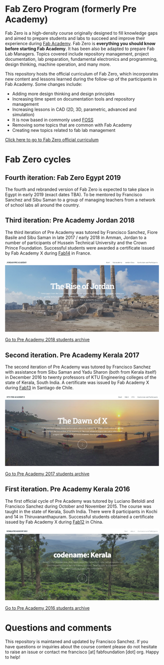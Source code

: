 # Fab Zero Program (formerly Pre Academy)

Fab Zero is a high-density course originally designed to fill knowledge gaps and aimed to prepare students and labs to succeed and improve their experience during [Fab Academy](http://fabacademy.org). Fab Zero is **everything you should know before starting Fab Academy**. It has been also be adapted to prepare Fab Lab Managers. Topics covered include repository management, project documentation, lab preparation, fundamental electronics and programming, design thinking, machine operation, and many more.

This repository hosts the official curriculum of Fab Zero, which incorporates new content and lessons learned during the follow-up of the participants in Fab Academy. Some changes include:
* Adding more design thinking and design principles
* Increasing time spent on documentation tools and repository management
* Increasing lessons in CAD (2D, 3D, parametric, advanced and simulation)
* It is now based in commonly used [FOSS](https://en.wikipedia.org/wiki/Free_and_open-source_software)
* Removing some topics that are common with Fab Academy
* Creating new topics related to fab lab management

[Click here to go to Fab Zero official curriculum](summary.md)

# Fab Zero cycles

## Fourth iteration: Fab Zero Egypt 2019
The fourth and rebranded version of Fab Zero is expected to take place in Egypt in early 2019 (exact dates TBA). To be mentored by Francisco Sanchez and Sibu Saman to a group of managing teachers from a network of school labs all around the country.

## Third iteration: Pre Academy Jordan 2018
The third iteration of Pre Academy was tutored by Francisco Sanchez, Fiore Basile and Sibu Saman in late 2017 / early 2018 in Amman, Jordan to a number of participants of Hussein Technical University and the Crown Prince Foundation. Successful students were awarded a certificate issued by Fab Academy X during [Fab14](http://fab14.fabevent.org) in France.

![](img/jordan.png)

[Go to Pre Academy 2018 students archive](http://fabzero.fabcloud.io/preacademy2018/)

## Second iteration. Pre Academy Kerala 2017
The second iteration of Pre Academy was tutored by Francisco Sanchez with assistance from Sibu Saman and Yadu Sharon (both from Kerala itself) in December 2016 to twenty professors of KTU Engineering colleges of the state of Kerala, South India. A certificate was issued by Fab Academy X during [Fab13](http://fab13.fabevent.org) in Santiago de Chile.

![](img/ktu.png)

[Go to Pre Academy 2017 students archive](http://fabzero.fabcloud.io/preacademy2017)

## First iteration. Pre Academy Kerala 2016
The first official cycle of Pre Academy was tutored by Luciano Betoldi and Francisco Sanchez during October and November 2015. The course was taught in the state of Kerala, South India. There were 8 participants in Kochi and 14 in Thiruvananthapuram. Successful students obtained a certificate issued by Fab Academy X during [Fab12](http://fab12.fabevent.org) in China.

![](img/kerala.png)

[Go to Pre Academy 2016 students archive](http://thebeachlab.github.io/)

# Questions and comments
This repository is maintaned and updated by Francisco Sanchez. If you have questions or inquiries about the course content please do not hesitate to raise an issue or contact me francisco [at] fabfoundation [dot] org. Happy to help!
